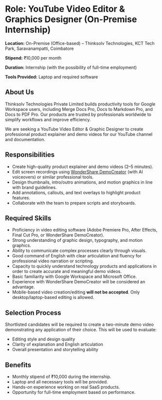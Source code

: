 # Role: YouTube Video Editor & Graphics Designer (On-Premise Internship)

**Location:** On-Premise (Office-based) – Thinksolv Technologies, KCT Tech Park, Saravanampatti, Coimbatore  

**Stipend:** ₹10,000 per month  

**Duration:** Internship (with the possibility of full-time employment)  

**Tools Provided:** Laptop and required software  

## About Us  

Thinksolv Technologies Private Limited builds productivity tools for Google Workspace users, including Merge Docs Pro, Docs to Markdown Pro, and Docs to PDF Pro. Our products are trusted by professionals worldwide to simplify workflows and improve efficiency.  

We are seeking a YouTube Video Editor & Graphic Designer to create professional product explainer and demo videos for our YouTube channel and documentation.  

## Responsibilities  

- Create high-quality product explainer and demo videos (2–5 minutes).  
- Edit screen recordings using [WonderShare DemoCreator](https://democreator.wondershare.com/ad/screen-recorder-brand-2024.html) (with AI voiceovers) or similar professional tools.  
- Design thumbnails, intro/outro animations, and motion graphics in line with brand guidelines.  
- Add annotations, callouts, and text overlays to highlight product features.  
- Collaborate with the team to prepare scripts and storyboards.  

## Required Skills  

- Proficiency in video editing software (Adobe Premiere Pro, After Effects, Final Cut Pro, or WonderShare DemoCreator).  
- Strong understanding of graphic design, typography, and motion graphics.  
- Ability to communicate complex processes clearly through visuals.  
- Good command of English with clear articulation and fluency for professional video narration or scripting.  
- Capacity to quickly understand technology products and applications in order to create accurate and meaningful demo videos.  
- Basic familiarity with Google Workspace and Microsoft Office.  
- Experience with WonderShare DemoCreator will be considered an advantage.  
- Mobile-based video creation/editing **will not be accepted**. Only desktop/laptop-based editing is allowed.  

## Selection Process  

Shortlisted candidates will be required to create a two-minute demo video demonstrating any application of their choice. This will be used to evaluate:  
- Editing style and design quality  
- Clarity of explanation and English articulation  
- Overall presentation and storytelling ability  

## Benefits  

- Monthly stipend of ₹10,000 during the internship.  
- Laptop and all necessary tools will be provided.  
- Hands-on experience working on real SaaS products.  
- Opportunity for full-time employment based on performance.  
